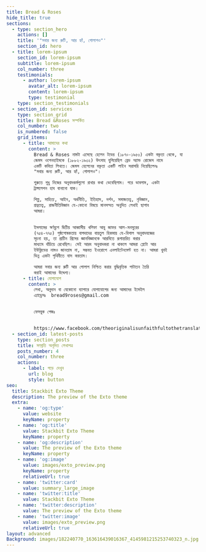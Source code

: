 ```yaml
---
title: Bread & Roses
hide_title: true
sections:
  - type: section_hero
    actions: []
    title: '"সবার জন্য রুটি, আর হ্যাঁ, গোলাপও"'
    section_id: hero
  - title: lorem-ipsum
    section_id: lorem-ipsum
    subtitle: lorem-ipsum
    col_number: three
    testimonials:
      - author: lorem-ipsum
        avatar_alt: lorem-ipsum
        content: lorem-ipsum
        type: testimonial
    type: section_testimonials
  - section_id: services
    type: section_grid
    title: Bread &Roses সম্পর্কিত
    col_number: two
    is_numbered: false
    grid_items:
      - title: আমাদের কথা
        content: >
          Bread & Roses নামটা এসেছে হেলেন টডের (১৮৭০-১৯৫৩) একটা বক্তৃতা থেকে, যা
          জেমস ওপেনহাইমকে (১৮৮২-১৯৩২) উৎসাহ যুগিয়েছিল ব্রেড অ্যান্ড রোজেস নামে
          একটি কবিতা লিখতে। জেমস হেলেনের বক্তৃতা একটি লাইন সরাসরি নিয়েছিলেনঃ
          "সবার জন্য রুটি, আর হ্যাঁ, গোলাপও"।

          শুরুতে শুধু নিজের অনুবাদকর্মগুলো রাখার কথা ভেবেছিলাম। পরে ভাবলাম, একটা
          ট্রান্সলেশন হাব বানানো যাক।

          শিল্প, সাহিত্য, আইন, অর্থনীতি, ইতিহাস, দর্শন, সমাজতত্ত্ব, নৃবিজ্ঞান,
          প্রত্নতত্ত্ব, রাজনীতিবিজ্ঞান যে-কোনো বিষয়ে মানসম্মত অনুদিত লেখাই ছাপাব
          আমরা।


          ইসলামের স্বর্ণযুগে দ্বিতীয় আব্বাসীয় খলিফা আবু জাফর আল-মনসুরের
          (৭৫৪-৭৭৫) পৃষ্ঠপোষকতায় বাগদাদের বায়তুল হিকমায় যে-বিশাল অনুবাদযজ্ঞের
          সূচনা হয়, তা প্রাচীন গ্রিসের জ্ঞানবিজ্ঞানকে আরবিতে রূপান্তরিত করার
          মাধ্যমে বাঁচিয়ে রেখেছিল। সেই আরব অনুবাদকরা না থাকলে আমরা প্লেটো আর
          ইউক্লিডের নামও জানতাম না, সম্ভবত ইওরোপে এনলাইটেনমেন্ট হত না। আমরা খুবই
          ভিন্ন একটা পৃথিবীতে বাস করতাম।

          আমরা সবার জন্য রুটি আর গোলাপ নিশ্চিত করার বুদ্ধিবৃত্তিক পাটাতন তৈরি
          করাই আমাদের উদ্দেশ্য।
      - title: যোগাযোগ
        content: >
          লেখা, অনুদান বা যেকোনো ব্যাপারে যোগাযোগের জন্য আমাদের ইমেইল
          এ্যাড্রেসঃ  bread9roses@gmail.com


          ফেসবুক পেজঃ  


          https://www.facebook.com/theoriginalisunfaithfultothetranslation
  - section_id: latest-posts
    type: section_posts
    title: সম্প্রতি অনূদিত লেখাপত্র
    posts_number: 4
    col_number: three
    actions:
      - label: পড়ে দেখুন
        url: blog
        style: button
seo:
  title: Stackbit Exto Theme
  description: The preview of the Exto theme
  extra:
    - name: 'og:type'
      value: website
      keyName: property
    - name: 'og:title'
      value: Stackbit Exto Theme
      keyName: property
    - name: 'og:description'
      value: The preview of the Exto theme
      keyName: property
    - name: 'og:image'
      value: images/exto_preview.png
      keyName: property
      relativeUrl: true
    - name: 'twitter:card'
      value: summary_large_image
    - name: 'twitter:title'
      value: Stackbit Exto Theme
    - name: 'twitter:description'
      value: The preview of the Exto theme
    - name: 'twitter:image'
      value: images/exto_preview.png
      relativeUrl: true
layout: advanced
Background: images/182240770_163616439016367_4145981215253740323_n.jpg
---
```

